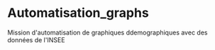 # Automatisation_graphs
Mission d'automatisation de graphiques ddemographiques avec des données de l'INSEE
